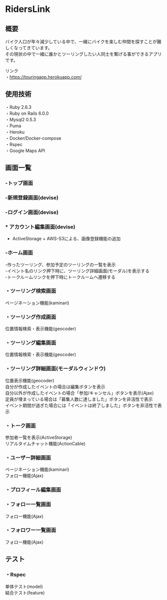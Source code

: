 
# RidersLink

## 概要
バイク人口が年々減少している中で、一緒にバイクを楽しむ仲間を探すことが難しくなってきています。  
その現状の中で一緒に誰かとツーリングしたい人同士を繋げる事ができるアプリです。

  リンク  
  ・https://touringapp.herokuapp.com/

## 使用技術
・Ruby 2.6.3  
・Ruby on Rails 6.0.0  
・Mysql2 0.5.3  
・Puma  
・Heroku  
・Docker/Docker-compose  
・Rspec  
・Google Maps API

## 画面一覧
### -トップ画面

### -新規登録画面(devise)

### -ログイン画面(devise)

### * アカウント編集画面(devise)
  * ActiveStorage + AWS-S3による、画像登録機能の追加

### -ホーム画面
  -作ったツーリング、参加予定のツーリングの一覧を表示  
  -イベント名のリンク押下時に、ツーリング詳細画面(モーダル)を表示する  
  -トークルームリンクを押下時にトークルームへ遷移する

### ・ツーリング検索画面
  ページネーション機能(kaminari)

### ・ツーリング作成画面
  位置情報検索・表示機能(geocoder)

### ・ツーリング編集画面
 位置情報検索・表示機能(geocoder)

### ・ツーリング詳細画面(モーダルウィンドウ)
  位置表示機能(geocoder)  
  自分が作成したイベントの場合は編集ボタンを表示  
  自分以外が作成したイベントの場合「参加/キャンセル」ボタンを表示(Ajax)  
  定員が埋まっている場合は「募集人数に達しました」ボタンを非活性で表示  
  イベント期間が過ぎた場合には「イベントは終了しました」ボタンを非活性で表示  

### ・トーク画面
 参加者一覧を表示(ActiveStorage)  
 リアルタイムチャット機能(ActionCable)

### ・ユーザー詳細画面
  ページネーション機能(kaminari)  
  フォロー機能(Ajax)

### ・プロフィール編集画面

### ・フォロー一覧画面
  フォロー機能(Ajax)  

### ・フォロワー一覧画面
  フォロー機能(Ajax)

## テスト
### ・Rspec
  単体テスト(model)  
  結合テスト(feature)
